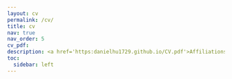 ```yaml
---
layout: cv
permalink: /cv/
title: cv
nav: true
nav_order: 5
cv_pdf:
description: <a href='https:danielhu1729.github.io/CV.pdf'>Affiliations</a>
toc:
  sidebar: left
---
```

